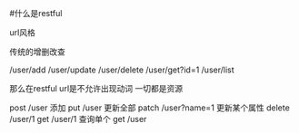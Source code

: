 #什么是restful

url风格

传统的增删改查

/user/add
/user/update
/user/delete
/user/get?id=1
/user/list

那么在restful url是不允许出现动词  一切都是资源

post /user   添加
put  /user   更新全部
patch /user?name=1 更新某个属性
delete /user/1
get /user/1  查询单个
get /user

